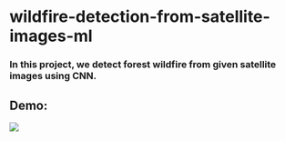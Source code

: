 # wildfire-detection-from-satellite-images-ml

### In this project, we detect forest wildfire from given satellite images using CNN. 

## Demo:
<img src="pics/demo.gif"/>



  

